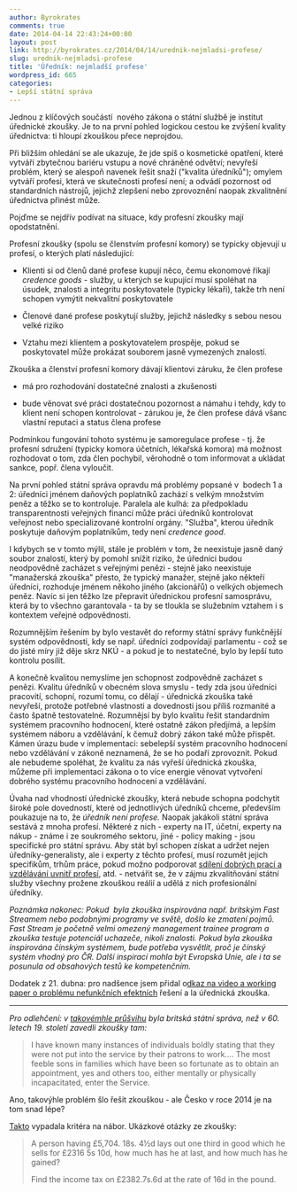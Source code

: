 ```yaml
---
author: Byrokrates
comments: true
date: 2014-04-14 22:43:24+00:00
layout: post
link: http://byrokrates.cz/2014/04/14/urednik-nejmladsi-profese/
slug: urednik-nejmladsi-profese
title: 'Úředník: nejmladší profese'
wordpress_id: 665
categories:
- Lepší státní správa
---
```


Jednou z klíčových součástí  nového zákona o státní službě je institut úřednické zkoušky. Je to na první pohled logickou cestou ke zvýšení kvality úřednictva: ti hloupí zkouškou přece neprojdou.

Při bližším ohledání se ale ukazuje, že jde spíš o kosmetické opatření, které vytváří zbytečnou bariéru vstupu a nové chráněné odvětví; nevyřeší problém, který se alespoň navenek řešit snaží ("kvalita úředníků"); omylem vytváří profesi, která ve skutečnosti profesí není; a odvádí pozornost od standardních nástrojů, jejichž zlepšení nebo zprovoznění naopak zkvalitnění úřednictva přinést může.

<!-- more -->

Pojďme se nejdřív podívat na situace, kdy profesní zkoušky mají opodstatnění.

Profesní zkoušky (spolu se členstvím profesní komory) se typicky objevují u profesí, o kterých platí následující:




    
  * Klienti si od členů dané profese kupují něco, čemu ekonomové říkají _credence goods_ - služby, u kterých se kupující musí spoléhat na úsudek, znalosti a integritu poskytovatele (typicky lékaři), takže trh není schopen vymýtit nekvalitní poskytovatele

    
  * Členové dané profese poskytují služby, jejichž následky s sebou nesou velké riziko

    
  * Vztahu mezi klientem a poskytovatelem prospěje, pokud se poskytovatel může prokázat souborem jasně vymezených znalostí.



Zkouška a členství profesní komory dávají klientovi záruku, že člen profese


    
  * má pro rozhodování dostatečné znalosti a zkušenosti

    
  * bude věnovat své práci dostatečnou pozornost a námahu i tehdy, kdy to klient není schopen kontrolovat - zárukou je, že člen profese dává všanc vlastní reputaci a status člena profese



Podmínkou fungování tohoto systému je samoregulace profese - tj. že profesní sdružení (typicky komora účetních, lékařská komora) má možnost rozhodovat o tom, zda člen pochybil, věrohodně o tom informovat a ukládat sankce, popř. člena vyloučit.

Na první pohled státní správa opravdu má problémy popsané v  bodech 1 a 2: úředníci jménem daňových poplatníků zachází s velkým množstvím peněz a těžko se to kontroluje. Paralela ale kulhá: za předpokladu transparentnosti veřejných financí může práci úředníků kontrolovat veřejnost nebo specializované kontrolní orgány. "Služba", kterou úředník poskytuje daňovým poplatníkům, tedy není _credence good_.

I kdybych se v tomto mýlil, stále je problém v tom, že neexistuje jasně daný soubor znalostí, který by pomohl snížit riziko, že úředníci budou neodpovědně zacházet s veřejnými penězi - stejně jako neexistuje "manažerská zkouška" přesto, že typický manažer, stejně jako někteří úředníci, rozhoduje jménem někoho jiného (akcionářů) o velkých objemech peněz. Navíc si jen těžko lze přepravit úřednickou profesní samosprávu, která by to všechno garantovala - ta by se tloukla se služebním vztahem i s kontextem veřejné odpovědnosti.

Rozumnějším řešením by bylo vestavět do reformy státní správy funkčnější systém odpovědnosti, kdy se např. úředníci zodpovídají parlamentu - což se do jisté míry již děje skrz NKÚ - a pokud je to nestatečné, bylo by lepší tuto kontrolu posílit.

A konečně kvalitou nemyslíme jen schopnost zodpovědně zacházet s penězi. Kvalitu úředníků v obecném slova smyslu - tedy zda jsou úředníci pracovití, schopní, rozumí tomu, co dělají - úřednická zkouška také nevyřeší, protože potřebné vlastnosti a dovednosti jsou příliš rozmanité a často špatně testovatelné. Rozumnějsí by bylo kvalitu řešit standardním systémem pracovního hodnocení, které ostatně zákon předjímá, a lepším systémem náboru a vzdělávání, k čemuž dobrý zákon také může přispět. Kámen úrazu bude v implementaci: sebelepší systém pracovního hodnocení nebo vzdělávání v zákoně neznamená, že se ho podaří zprovoznit. Pokud ale nebudeme spoléhat, že kvalitu za nás vyřeší úřednická zkouška, můžeme při implementaci zákona o to více energie věnovat vytvoření dobrého systému pracovního hodnocení a vzdělávání.

Úvaha nad vhodností úřednické zkoušky, která nebude schopna podchytit široké pole dovedností, které od jednotlivých úředníků chceme, především poukazuje na to, že _úředník není profese._ Naopak jakákoli státní správa sestává z mnoha profesí. Některé z nich - experty na IT, účetní, experty na nákup - známe i ze soukromého sektoru, jiné - policy making - jsou specifické pro státní správu. Aby stát byl schopen získat a udržet nejen úředníky-generalisty, ale i experty z těchto profesí, musí rozumět jejich specifikům, trhům práce, pokud možno podporovat [sdílení dobrých prací a vzdělávání uvnitř profesí](http://www.civilservice.gov.uk/networks), atd. - netvářit se, že v zájmu zkvalitňování státní služby všechny prožene zkouškou reálií a udělá z nich profesionální úředníky.

_Poznámka nakonec: Pokud  byla zkouška inspirována např. britským Fast Streamem nebo podobnými programy ve světě, došlo ke zmatení pojmů. Fast Stream je početně velmi omezený management trainee program a zkouška testuje potenciál uchazeče, nikoli znalosti. Pokud byla zkouška inspirována čínským systémem, bude potřeba vysvětlit, proč je čínský systém vhodný pro ČR. Další inspirací mohla být Evropská Unie, ale i ta se posunula od obsahových testů ke kompetenčním._

Dodatek z 21. dubna: pro nadšence jsem přidal o[dkaz na video a working paper o problému nefunkčních efektních](http://byrokrates.cz/zastupna-reseni-a-moudra-z-harvardu-jeste-k-urednicke-zkousce/) řešení a la úřednická zkouška.



* * *



_Pro odlehčení: v [takovémhle průšvihu](http://www.civilservice.gov.uk/about/a-partial-history-of-the-civil-service/the-starting-point-before-northcote-trevelyan) byla britská státní správa, než v 60. letech 19. století zavedli zkoušky tam:_



<blockquote>I have known many instances of individuals boldly stating that they were not put into the service by their patrons to work…. The most feeble sons in families which have been so fortunate as to obtain an appointment, yes and others too, either mentally or physically incapacitated, enter the Service.</blockquote>



Ano, takovýhle problém šlo řešit zkouškou - ale Česko v roce 2014 je na tom snad lépe?

[Takto](http://www.civilservice.gov.uk/about/a-partial-history-of-the-civil-service/the-origins-of-the-modern-civil-service-the-1850s) vypadala kritéra na nábor. Ukázkové otázky ze zkoušky:



<blockquote>A person having £5,704. 18s. 4½d lays out one third in good which he sells for £2316 5s 10d, how much has he at last, and how much has he gained?

Find the income tax on £2382.7s.6d at the rate of 16d in the pound.</blockquote>
